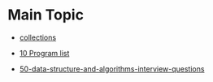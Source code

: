 # Main Topic

- [collections ](https://www.javatpoint.com/collections-in-java)

- [10 Program list](https://www.programcreek.com/2012/11/top-10-algorithms-for-coding-interview/)
- [50-data-structure-and-algorithms-interview-questions](https://hackernoon.com/50-data-structure-and-algorithms-interview-questions-for-programmers-b4b1ac61f5b0)
